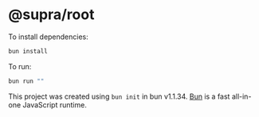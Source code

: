 # @supra/root

To install dependencies:

```bash
bun install
```

To run:

```bash
bun run ""
```

This project was created using `bun init` in bun v1.1.34. [Bun](https://bun.sh) is a fast all-in-one JavaScript runtime.
